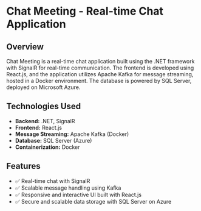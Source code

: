 # Chat Meeting - Real-time Chat Application

## Overview
Chat Meeting is a real-time chat application built using the .NET framework with SignalR for real-time communication. The frontend is developed using React.js, and the application utilizes Apache Kafka for message streaming, hosted in a Docker environment. The database is powered by SQL Server, deployed on Microsoft Azure.

## Technologies Used
- **Backend:** .NET, SignalR
- **Frontend:** React.js
- **Message Streaming:** Apache Kafka (Docker)
- **Database:** SQL Server (Azure)
- **Containerization:** Docker

## Features
- ✅ Real-time chat with SignalR  
- ✅ Scalable message handling using Kafka  
- ✅ Responsive and interactive UI built with React.js  
- ✅ Secure and scalable data storage with SQL Server on Azure  
